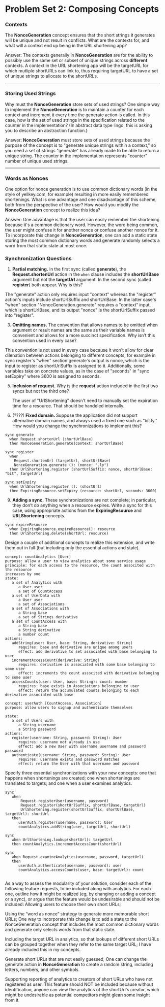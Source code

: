 # Problem Set 2: Composing Concepts

### Contexts
The **NonceGeneration** concept ensures that the short strings it generates will be unique and not result in conflicts. What are the contexts for, and what will a context end up being in the URL shortening app?

Answer: The contexts generally in **NonceGeneration** are for the ability to possibly use the same set or subset of unique strings across **different** contexts. A context in the URL shortening app will be the targetURL for which mutliple shortURLs can link to, thus requiring targetURL to have a set of unique strings to allocate to the shortURLs.

---

### Storing Used Strings
Why must the **NonceGeneration** store sets of used strings? One simple way to implement the **NonceGeneration** is to maintain a counter for each context and increment it every time the generate action is called. In this case, how is the set of used strings in the specification related to the counter in the implementation? (In abstract data type lingo, this is asking you to describe an abstraction function.)

Answer: **NonceGeneration** must store sets of used strings because the purpose of the concept is to "generate unique strings within a context," so you need a set of strings "generate" has already made to be able to return a unique string. The counter in the implementation represents "counter" number of unique used strings.

---

### Words as Nonces
One option for nonce generation is to use common dictionary words (in the style of yellkey.com, for example) resulting in more easily remembered shortenings. What is one advantage and one disadvantage of this scheme, both from the perspective of the user? How would you modify the **NonceGeneration** concept to realize this idea?

Answer: One advantage is that the user can easily remember the shortening because it's a common dictionary word. However, the word being common, the user might confuse it for another nonce or confuse another nonce for it. To incorporate this change in **NonceGeneration**, one can add a static state storing the most common dictionary words and generate randomly selects a word from that static state at most once.

### Synchronization Questions

1. **Partial matching.** In the first sync (called **generate**), the **Request.shortenUrl** action in the `when` clause includes the **shortUrlBase** argument but not the **targetUrl** argument. In the second sync (called **register**) both appear. Why is this?

The "generate" action only requires input "context" whereas the "register" action's inputs include shortUrlSuffix and shortUrlBase. In the latter case's "when" section "NonceGeneration.generate" requires a "context" input, which is shortUrlBase, and its output "nonce" is the shortUrlSuffix passed into "register".

3. **Omitting names.** The convention that allows names to be omitted when argument or result names are the same as their variable names is convenient and allows for a more succinct specification. Why isn’t this convention used in every case?
   
This convention is not used in every case because it won't allow for clear dilenation between actions belonging to different concepts, for example in sync register's "when" section generate's output is nonce, which is the input to register as shortUrlSuffix is assigned to it. Additionally, some variables take on concrete values, as in the case of "seconds" in "sync setExpiry" where 3600 is assigned to seconds.

5. **Inclusion of request.** Why is the **request** action included in the first two syncs but not the third one?

   The user of "UrlShortening" doesn't need to manually set the expiration time for a resource. That should be handeled internally.

7. (????) **Fixed domain.** Suppose the application did not support alternative domain names, and always used a fixed one such as “bit.ly.” How would you change the synchronizations to implement this?
```
sync generate
  when Request.shortenUrl (shortUrlBase)
  then NonceGeneration.generate(context: shortUrlBase)

sync register
  when
    Request.shortenUrl (targetUrl, shortUrlBase)
    NonceGeneration.generate (): (nonce: ".ly")
  then UrlShortening.register (shortUrlSuffix: nonce, shortUrlBase: "bit", targetUrl)

sync setExpiry
  when UrlShortening.register (): (shortUrl)
  then ExpiringResource.setExpiry (resource: shortUrl, seconds: 3600)
```

9. **Adding a sync.** These synchronizations are not complete; in particular, they don’t do anything when a resource expires. Write a sync for this case, using appropriate actions from the **ExpiringResource** and **URLShortening** concepts.
```
sync expireResource
  when ExpiringResource.expireResource(): resource
  then UrlShortening.delete(shortUrl: resource)

```

Design a couple of additional concepts to realize this extension, and write them out in full (but including only the essential actions and state).
```
concept: countAnalytics [User]
purpose: allow a user to view analytics about some service usage
principle: for each access to the resource, the count associted with the resource
increases by one
state:
   a set of Analytics with
      a User user
      a set of CountAccess
   a set of UserData with
      a User user
      a set of Associations
   a set of Associations with
      a String base
      a set of Strings derivative
   a set of CountAccess with
      a String base
      a String derivative
      a number count
actions:
   addString(user: User, base: String, derivative: String)
      requires: base and derivative are unique among users
      effect: add derivative to set associated with base belonging to user
   incrementAccessCount(derivative: String)
      requires: derivative is associated with some base belonging to some user
      effect: increments the count associted with derivative belonging to some user
   accessCounts(user: User, base: String): count: number
      requires: base exists in Associations belonging to user
      effect: return the accumulated counts belonging to each derivative associated with base

concept: userAuth [CountAccess, Association]
purpose: allow users to signup and authenticate themselves

state:
   a set of Users with
      a String username
      a String password
actions:
   register(username: String, password: String): User
      requires: username not already in use
      effect: add a new User with username username and password password
   authenticate(username: String, password: String): User
      requires: username exists and password matches
      effect: return the User with that username and password
```
Specify three essential synchronizations with your new concepts: one that happens when shortenings are created; one when shortenings are translated to targets; and one when a user examines analytics.
```
sync 
   when
       Request.registerUser(username, password)
       Request.register(shortUrlSuffix, shortUrlBase, targetUrl)
       UrlShortening.register(shortUrlSuffix, shortUrlBase, targetUrl): shortUrl
   then
      userAuth.register(username, password): User
      countAnalytics.addString(user, targetUrl, shortUrl)

sync
   when UrlShortening.lookup(shortUrl): targetUrl
   then countAnalytics.incrementAccessCount(shortUrl)

sync
   when Request.examineAnalytics(username, password, targetUrl)
   then
      userAuth.authenticate(username, password): user
      countAnalytics.accessCounts(user, base: targetUrl): count
        
```
As a way to assess the modularity of your solution, consider each of the following feature requests, to be included along with analytics. For each one, outline how it might be realized (eg, by changing or adding a concept or a sync), or argue that the feature would be undesirable and should not be included:
Allowing users to choose their own short URLs;

Using the “word as nonce” strategy to generate more memorable short URLs; 
One way to incorporate this change is to add a state to the NonceGeneration concept that includes the most common dictionary words and generate only selects words from that static state.

Including the target URL in analytics, so that lookups of different short URLs can be grouped together when they refer to the same target URL;
I have already included this in my concepts.

Generate short URLs that are not easily guessed;
One can change the generate action in **NonceGeneration** to create a random string, including letters, numbers, and other symbols.

Supporting reporting of analytics to creators of short URLs who have not registered as user.
This feature should NOT be included because without identification, anyone can view the analytics of the shortUrl's creator, which might be undesirable as potential competitors might glean some insight from it.
